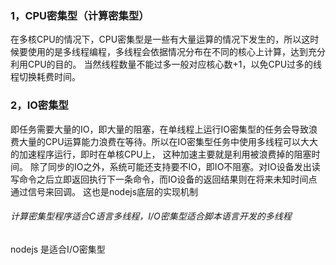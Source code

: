 ### 1，CPU密集型（计算密集型）
在多核CPU的情况下，CPU密集型是一些有大量运算的情况下发生的，所以这时候要使用的是多线程编程，多线程会依据情况分布在不同的核心上计算，达到充分利用CPU的目的。
当然线程数量不能过多一般对应核心数+1，以免CPU过多的线程切换耗费时间。
### 2，IO密集型
即任务需要大量的IO，即大量的阻塞，在单线程上运行IO密集型的任务会导致浪费大量的CPU运算能力浪费在等待。所以在IO密集型任务中使用多线程可以大大的加速程序运行，即时在单核CPU上，
这种加速主要就是利用被浪费掉的阻塞时间。
除了同步的IO之外，系统可能还支持要不IO，即IO不阻塞。对IO设备发出读写命令之后立即返回执行下一条命令，而IO设备的返回结果则在将来未知时间点通过信号来回调。
这也是nodejs底层的实现机制


###### 计算密集型程序适合C语言多线程，I/O密集型适合脚本语言开发的多线程












nodejs 是适合I/O密集型
